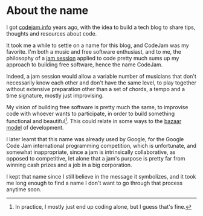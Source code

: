 About the name
==============

I got [codejam.info](https://www.codejam.info/) years ago, with the idea
to build a tech blog to share tips, thoughts and resources about code.

It took me a while to settle on a name for this blog, and CodeJam was my
favorite. I'm both a music and free software enthusiast, and to me, the
philosophy of a [jam session] applied to code pretty much sums up my
approach to building free software, hence the name CodeJam.

Indeed, a jam session would allow a variable number of musicians that
don't necessarily know each other and don't have the same level, to play
together without extensive preparation other than a set of chords, a
tempo and a time signature, mostly just improvising.

My vision of building free software is pretty much the same, to
improvise code with whoever wants to participate, in order to build
something functional and beautiful[^1]. This could relate in some ways to
the [bazaar model] of development.

[jam session]: https://en.wikipedia.org/wiki/Jam_session
[bazaar model]: https://en.wikipedia.org/wiki/The_Cathedral_and_the_Bazaar

I later learnt that this name was already used by Google, for the Google
Code Jam international programming competition, which is unfortunate,
and somewhat inappropriate, since a jam is intrinsically collaborative,
as opposed to competitive, let alone that a jam's purpose is pretty far
from winning cash prizes and a job in a big corporation.

I kept that name since I still believe in the message it symbolizes, and
it took me long enough to find a name I don't want to go through that
process anytime soon.

[^1]: In practice, I mostly just end up coding alone, but I guess that's fine.
